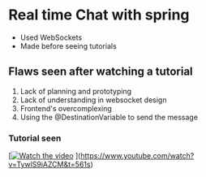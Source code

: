 # Real time Chat with spring

+ Used WebSockets
+ Made before seeing tutorials

## Flaws seen after watching a tutorial

1. Lack of planning and prototyping
2. Lack of understanding in websocket design
3. Frontend's overcomplexing
4. Using the @DestinationVariable to send the message

### Tutorial seen
[[![Watch the video](https://img.youtube.com/vi/TywlS9iAZCM&t=561s/maxresdefault.jpg)](https://youtu.be/TywlS9iAZCM&t=561s)
](https://www.youtube.com/watch?v=TywlS9iAZCM&t=561s)
